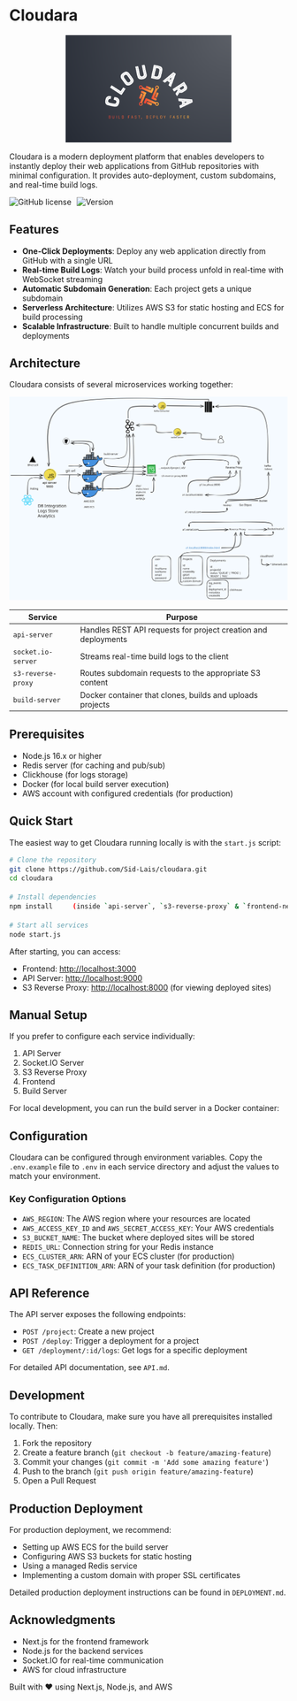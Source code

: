 # Cloudara

<div align="center">
  <img src="./static/cloudara.png" alt="Cloudara Logo" width="300">
</div>

Cloudara is a modern deployment platform that enables developers to instantly deploy their web applications from GitHub repositories with minimal configuration. It provides auto-deployment, custom subdomains, and real-time build logs.

<div style="display: flex; gap: 10px;">
  <img alt="GitHub license" src="https://img.shields.io/badge/license-MIT-blue.svg">
  <img alt="Version" src="https://img.shields.io/badge/version-1.0.0-brightgreen.svg">
</div>

## Features

- **One-Click Deployments**: Deploy any web application directly from GitHub with a single URL
- **Real-time Build Logs**: Watch your build process unfold in real-time with WebSocket streaming
- **Automatic Subdomain Generation**: Each project gets a unique subdomain
- **Serverless Architecture**: Utilizes AWS S3 for static hosting and ECS for build processing
- **Scalable Infrastructure**: Built to handle multiple concurrent builds and deployments

## Architecture

Cloudara consists of several microservices working together:

![Cloudara Architecture](./static/arch-diag.svg)

| Service | Purpose |
|---------|---------|
| `api-server` | Handles REST API requests for project creation and deployments |
| `socket.io-server` | Streams real-time build logs to the client |
| `s3-reverse-proxy` | Routes subdomain requests to the appropriate S3 content |
| `build-server` | Docker container that clones, builds and uploads projects |

## Prerequisites

- Node.js 16.x or higher
- Redis server (for caching and pub/sub)
- Clickhouse (for logs storage)
- Docker (for local build server execution)
- AWS account with configured credentials (for production)

## Quick Start

The easiest way to get Cloudara running locally is with the `start.js` script:

```bash
# Clone the repository
git clone https://github.com/Sid-Lais/cloudara.git
cd cloudara

# Install dependencies
npm install     (inside `api-server`, `s3-reverse-proxy` & `frontend-nextjs`)

# Start all services
node start.js
```

After starting, you can access:

- Frontend: <http://localhost:3000>
- API Server: <http://localhost:9000>
- S3 Reverse Proxy: <http://localhost:8000> (for viewing deployed sites)

## Manual Setup

If you prefer to configure each service individually:

1. API Server
2. Socket.IO Server
3. S3 Reverse Proxy
4. Frontend
5. Build Server

For local development, you can run the build server in a Docker container:

## Configuration

Cloudara can be configured through environment variables. Copy the `.env.example` file to `.env` in each service directory and adjust the values to match your environment.

### Key Configuration Options

- `AWS_REGION`: The AWS region where your resources are located
- `AWS_ACCESS_KEY_ID` and `AWS_SECRET_ACCESS_KEY`: Your AWS credentials
- `S3_BUCKET_NAME`: The bucket where deployed sites will be stored
- `REDIS_URL`: Connection string for your Redis instance
- `ECS_CLUSTER_ARN`: ARN of your ECS cluster (for production)
- `ECS_TASK_DEFINITION_ARN`: ARN of your task definition (for production)

## API Reference

The API server exposes the following endpoints:

- `POST /project`: Create a new project
- `POST /deploy`: Trigger a deployment for a project
- `GET /deployment/:id/logs`: Get logs for a specific deployment

For detailed API documentation, see `API.md`.

## Development

To contribute to Cloudara, make sure you have all prerequisites installed locally. Then:

1. Fork the repository
2. Create a feature branch (`git checkout -b feature/amazing-feature`)
3. Commit your changes (`git commit -m 'Add some amazing feature'`)
4. Push to the branch (`git push origin feature/amazing-feature`)
5. Open a Pull Request

## Production Deployment

For production deployment, we recommend:

- Setting up AWS ECS for the build server
- Configuring AWS S3 buckets for static hosting
- Using a managed Redis service
- Implementing a custom domain with proper SSL certificates

Detailed production deployment instructions can be found in `DEPLOYMENT.md`.

## Acknowledgments

- Next.js for the frontend framework
- Node.js for the backend services
- Socket.IO for real-time communication
- AWS for cloud infrastructure

Built with ❤️ using Next.js, Node.js, and AWS
